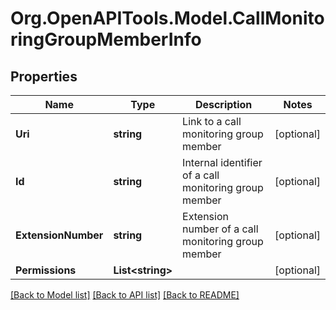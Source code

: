 
# Org.OpenAPITools.Model.CallMonitoringGroupMemberInfo

## Properties

Name | Type | Description | Notes
------------ | ------------- | ------------- | -------------
**Uri** | **string** | Link to a call monitoring group member | [optional] 
**Id** | **string** | Internal identifier of a call monitoring group member | [optional] 
**ExtensionNumber** | **string** | Extension number of a call monitoring group member | [optional] 
**Permissions** | **List&lt;string&gt;** |  | [optional] 

[[Back to Model list]](../README.md#documentation-for-models)
[[Back to API list]](../README.md#documentation-for-api-endpoints)
[[Back to README]](../README.md)


